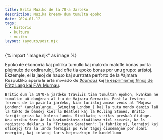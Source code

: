 ```yaml
---
title: Brita Muziko de la 70-a Jardeko
description: Muzika kreemo dum tumulta epoko
date: 2024-01-12
tags:
  - historio
  - kulturo
  - muziko
layout: layouts/post.njk
---
```

{% import "image.njk" as image %}

Epoko de ekonomia kaj politika tumulto kaj malordo malofte bonas por la plejmulto de ordinaruloj. Sed ofte tia epoko bonas por unu grupo: artistoj. Ekzemple, el la jaroj de ĥauso kaj surstrata perforto de la Vajmara Respubliko aperis la arta movado de _[Bauhaus](https://eo.wikipedia.org/wiki/Bauhaus)_ kaj [la esprimismaj filmoj de Fritz Lang kaj F.W. Murnau](https://eo.wikipedia.org/wiki/Germana_ekspresionismo).

    Britio dum la 1970-a jardeko travivis tian tumultan epokon, kvankam ne tumultan aŭ danĝeran al tiu de Vajmara Germanio. Post la festeca fervoro de la pasinta jardeko, kiam turistoj amase venis al "Mojosa Londono" (anglaslange, _Swinging London_) kaj la tuta mondo dancis laŭ la takto de bandoj kiel la Beatles kaj la Rolling Stones, Britio fariĝis griza kaj kolera lando. Sindikatoj strikis preskaŭ ĉiutage. Unu striko fare de la karbominista sindikato tiel severis, ke la registaro deklaris la "Tritagan Semajnon": la fabrikejoj, lernejoj kaj oficejoj tra la lando fermiĝis po kvar tagoj ĉiusemajne por ŝpari energion, kaj infanoj faris hejmtaskojn ĉe kandellumo.



